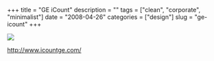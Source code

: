 +++
title = "GE iCount"
description = ""
tags = ["clean", "corporate", "minimalist"]
date = "2008-04-26"
categories = ["design"]
slug = "ge-icount"
+++


 

  <div id="screens-thumbs" class="clearfix">
    <div class="txt-center" id="design-submission"><a href="http://www.icountge.com/"><img id='bluga-thumbnail-1222' class='bluga-thumbnail large' src='http://media.konigi.com/bluga/
wt48130bf2c9506_0.jpg'/></a></div>  
  </div>   
<p><a href="http://www.icountge.com/">http://www.icountge.com/</a></p>




